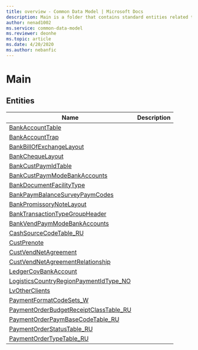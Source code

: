 ```yaml
---
title: overview - Common Data Model | Microsoft Docs
description: Main is a folder that contains standard entities related to the Common Data Model.
author: nenad1002
ms.service: common-data-model
ms.reviewer: deonhe
ms.topic: article
ms.date: 4/20/2020
ms.author: nebanfic
---
```


# Main


## Entities

|Name|Description|
|---|---|
|[BankAccountTable](BankAccountTable.md)||
|[BankAccountTrap](BankAccountTrap.md)||
|[BankBillOfExchangeLayout](BankBillOfExchangeLayout.md)||
|[BankChequeLayout](BankChequeLayout.md)||
|[BankCustPaymIdTable](BankCustPaymIdTable.md)||
|[BankCustPaymModeBankAccounts](BankCustPaymModeBankAccounts.md)||
|[BankDocumentFacilityType](BankDocumentFacilityType.md)||
|[BankPaymBalanceSurveyPaymCodes](BankPaymBalanceSurveyPaymCodes.md)||
|[BankPromissoryNoteLayout](BankPromissoryNoteLayout.md)||
|[BankTransactionTypeGroupHeader](BankTransactionTypeGroupHeader.md)||
|[BankVendPaymModeBankAccounts](BankVendPaymModeBankAccounts.md)||
|[CashSourceCodeTable_RU](CashSourceCodeTable_RU.md)||
|[CustPrenote](CustPrenote.md)||
|[CustVendNetAgreement](CustVendNetAgreement.md)||
|[CustVendNetAgreementRelationship](CustVendNetAgreementRelationship.md)||
|[LedgerCovBankAccount](LedgerCovBankAccount.md)||
|[LogisticsCountryRegionPaymentIdType_NO](LogisticsCountryRegionPaymentIdType_NO.md)||
|[LvOtherClients](LvOtherClients.md)||
|[PaymentFormatCodeSets_W](PaymentFormatCodeSets_W.md)||
|[PaymentOrderBudgetReceiptClassTable_RU](PaymentOrderBudgetReceiptClassTable_RU.md)||
|[PaymentOrderPaymBaseCodeTable_RU](PaymentOrderPaymBaseCodeTable_RU.md)||
|[PaymentOrderStatusTable_RU](PaymentOrderStatusTable_RU.md)||
|[PaymentOrderTypeTable_RU](PaymentOrderTypeTable_RU.md)||
